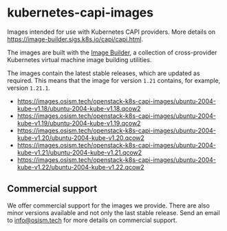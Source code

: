 # kubernetes-capi-images

Images intended for use with Kubernetes CAPI providers. More details on
https://image-builder.sigs.k8s.io/capi/capi.html.

The images are built with the [Image Builder](https://github.com/kubernetes-sigs/image-builder/),
a collection of cross-provider Kubernetes virtual machine image building utilities.

The images contain the latest stable releases, which are updated as required. This means
that the image for version `1.21` contains, for example, version `1.21.1`.

* https://images.osism.tech/openstack-k8s-capi-images/ubuntu-2004-kube-v1.18/ubuntu-2004-kube-v1.18.qcow2
* https://images.osism.tech/openstack-k8s-capi-images/ubuntu-2004-kube-v1.19/ubuntu-2004-kube-v1.19.qcow2
* https://images.osism.tech/openstack-k8s-capi-images/ubuntu-2004-kube-v1.20/ubuntu-2004-kube-v1.20.qcow2
* https://images.osism.tech/openstack-k8s-capi-images/ubuntu-2004-kube-v1.21/ubuntu-2004-kube-v1.21.qcow2
* https://images.osism.tech/openstack-k8s-capi-images/ubuntu-2004-kube-v1.22/ubuntu-2004-kube-v1.22.qcow2

## Commercial support

We offer commercial support for the images we provide. There are also minor versions available
and not only the last stable release. Send an email to [info@osism.tech](mailto:info@osism.tech)
for more details on commercial support.
